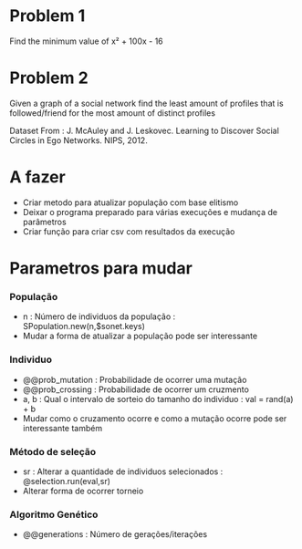 # Problem 1

Find the minimum value of x² + 100x - 16

# Problem 2

Given a graph of a social network find the least amount of profiles that is followed/friend for the most amount of distinct profiles

Dataset From : J. McAuley and J. Leskovec. Learning to Discover Social Circles in Ego Networks. NIPS, 2012.

# A fazer

* Criar metodo para atualizar população com base elitismo
* Deixar o programa preparado para várias execuções e mudança de parâmetros
* Criar função para criar csv com resultados da execução

# Parametros para mudar

### População

* n : Número de individuos da população : SPopulation.new(n,$sonet.keys)
* Mudar a forma de atualizar a população pode ser interessante

### Individuo

* @@prob_mutation : Probabilidade de ocorrer uma mutação
* @@prob_crossing : Probabilidade de ocorrer um cruzmento
* a, b : Qual o intervalo de sorteio do tamanho do individuo : val = rand(a) + b
* Mudar como o cruzamento ocorre e como a mutação ocorre pode ser interessante também 

### Método de seleção

* sr : Alterar a quantidade de individuos selecionados : @selection.run(eval,sr)
* Alterar forma de ocorrer torneio

### Algoritmo Genético

* @@generations : Número de gerações/iterações
